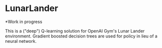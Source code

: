 # LunarLander
*Work in progress

This is a ("deep") Q-learning solution for OpenAI Gym's Lunar Lander environment. Gradient boosted decision trees are used for policy in lieu of a neural network.
